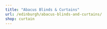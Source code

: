 ```yaml
---
title: "Abacus Blinds & Curtains"
url: /edinburgh/abacus-blinds-and-curtains/
shop: curtain
---
```


